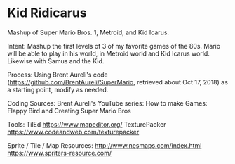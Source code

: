 # Kid Ridicarus
Mashup of Super Mario Bros. 1, Metroid, and Kid Icarus.

Intent:
  Mashup the first levels of 3 of my favorite games of the 80s.
  Mario will be able to play in his world, in Metroid world and Kid Icarus world. Likewise with Samus and the Kid.

Process:
  Using Brent Aureli's code (https://github.com/BrentAureli/SuperMario, retrieved about Oct 17, 2018) as a starting point, modify as needed.

Coding Sources:
  Brent Aureli's YouTube series:
    How to make Games: Flappy Bird
      and
    Creating Super Mario Bros

Tools:
  TilEd
    https://www.mapeditor.org/
  TexturePacker
    https://www.codeandweb.com/texturepacker

Sprite / Tile / Map Resources:
  http://www.nesmaps.com/index.html
  https://www.spriters-resource.com/
